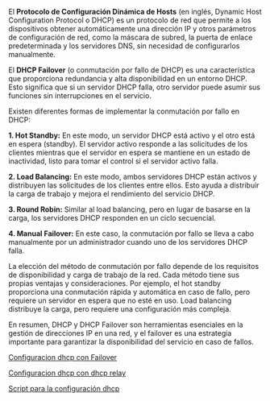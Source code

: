 El **Protocolo de Configuración Dinámica de Hosts** (en inglés, Dynamic Host Configuration Protocol o DHCP) es un protocolo de red que permite a los dispositivos obtener automáticamente una dirección IP y otros parámetros de configuración de red, como la máscara de subred, la puerta de enlace predeterminada y los servidores DNS, sin necesidad de configurarlos manualmente.

El **DHCP Failover** (o conmutación por fallo de DHCP) es una característica que proporciona redundancia y alta disponibilidad en un entorno DHCP. Esto significa que si un servidor DHCP falla, otro servidor puede asumir sus funciones sin interrupciones en el servicio.

Existen diferentes formas de implementar la conmutación por fallo en DHCP:

**1. Hot Standby:** En este modo, un servidor DHCP está activo y el otro está en espera (standby). El servidor activo responde a las solicitudes de los clientes mientras que el servidor en espera se mantiene en un estado de inactividad, listo para tomar el control si el servidor activo falla.

**2. Load Balancing:** En este modo, ambos servidores DHCP están activos y distribuyen las solicitudes de los clientes entre ellos. Esto ayuda a distribuir la carga de trabajo y mejora el rendimiento del servicio DHCP.

**3. Round Robin:** Similar al load balancing, pero en lugar de basarse en la carga, los servidores DHCP responden en un ciclo secuencial.

**4. Manual Failover:** En este caso, la conmutación por fallo se lleva a cabo manualmente por un administrador cuando uno de los servidores DHCP falla.

La elección del método de conmutación por fallo depende de los requisitos de disponibilidad y carga de trabajo de la red. Cada método tiene sus propias ventajas y consideraciones. Por ejemplo, el hot standby proporciona una conmutación rápida y automática en caso de fallo, pero requiere un servidor en espera que no esté en uso. Load balancing distribuye la carga, pero requiere una configuración más compleja.

En resumen, DHCP y DHCP Failover son herramientas esenciales en la gestión de direcciones IP en una red, y el failover es una estrategia importante para garantizar la disponibilidad del servicio en caso de fallos.

[Configuracion dhcp con Failover](dhcpFailover.md)

[Configuracion dhcp con dhcp relay](dhcpRelay.md)

[Script para la configuración dhcp](script-dhcp.md)




